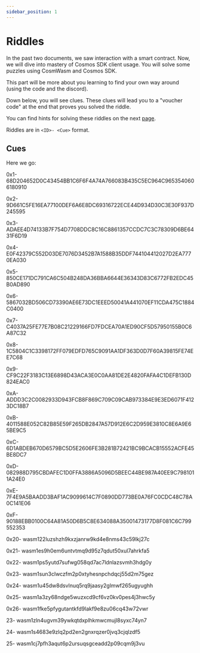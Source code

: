 ```yaml
---
sidebar_position: 1
---
```


# Riddles

In the past two documents, we saw interaction with a smart contract. Now, we will
dive into mastery of Cosmos SDK client usage.
You will solve some puzzles using CosmWasm and Cosmos SDK.

This part will be more about you learning to find your own way around (using the code and the discord).

Down below, you will see clues. These clues will lead you to a "voucher code" at the end that proves you solved the riddle.

You can find hints for solving these riddles on the next [page](02-hints.md).

Riddles are in `<ID>- <Cue>` format.

## Cues

Here we go:

0x1- 68D204652D0C43454BB1C6F6F4A74A766083B435C5EC964C9653540606180910

0x2- 9D661C5FE16EA77100DEF6A6E8DC69316722ECE44D934D30C3E30F937D245595

0x3- ADAEE4D74133B7F754D7708DDC8C16C8861357CCDC7C3C78309D6BE6431F6D19

0x4- E0F42379C552D03DE7076D3452B7A1588B35DDF744104412027D2EA7770EA030

0x5- 850CE171DC791CA6C504B248DA36BBA6644E36343D83C6772FB2EDC45B0AD890

0x6- 5867032BD506CD73390AE6E73DC1EEED50041A441070EF11CDA475C1884C0400

0x7- C4037A25FE77E7B08C21229166FD7FDCEA70A1ED90CF5D57950155B0C6A87C32

0x8- 1C5804C1C3398172FF079EDFD765C9091AA1DF363D0D7F60A39815FE74EE7C68

0x9- CF9C22F3183C13E6898D43ACA3E0C0AA81DE2E4820FAFA4C1DEFB130D824EAC0

0xA- ADDD3C2C0082933D943FCB8F869C709C09CAB973384E9E3ED6071F4123DC18B7

0xB- 4011588E052C82B85E59F265DB2847A57D912E6C2D959E3810C8E6A9E65BE9C5

0xC- 6D1ABDEB670D6579BC5D5E2606FE3B281B72421BC9BCACB15552ACFE45BE8DC7

0xD- 082988D795CBDAFEC1D0FFA3886A5096D5BEEC44BE987A40EE9C7981011A24E0

0xE- 7F4E9A5BAADD3BAF1AC9099614C7F0890DD773BE0A76FC0CDC48C78A0C141E06

0xF- 90188EBB0100C64A81A50D6B5C8E634088A35001473177D8F081C6C799552353

0x20- wasm122luzshzh9kxzjanrw9kd4e8nms43c59lkj27c

0x21- wasm1es9h0em6untvtmq9d95z7qdut50xul7ahrkfa5

0x22- wasm1ps5yutd7sufwg058qd7ac7ldnlazsvmh3hdg0y

0x23- wasm1sun3clwczfm2p0xtyhesnpchdqcj55d2m75gez

0x24- wasm1u45dw8dsvlnuq5rq9jaasy2glmwf265ugyughh

0x25- wasm1a3zy68ndge5wuzxcd9cf6vz0kv0pes4j3hwc5y

0x26- wasm1fke5pfygutantkfd9lakf9e8zu06cq43w72vwr

23- wasm1zln4ugvm39ywkqtdxplhkmwcmujl8syxc74yn7

24- wasm1s4683e9zlq2pd2en2gnxrqzer0jvq3cjqlzdf5

25- wasm1cj7pfh3aqut6p2ursuqsgceadd2p09cqm9j3vu
